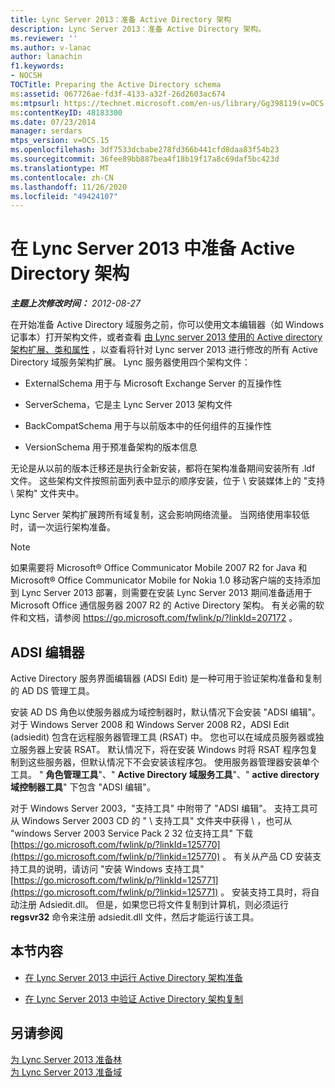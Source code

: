 ```yaml
---
title: Lync Server 2013：准备 Active Directory 架构
description: Lync Server 2013：准备 Active Directory 架构。
ms.reviewer: ''
ms.author: v-lanac
author: lanachin
f1.keywords:
- NOCSH
TOCTitle: Preparing the Active Directory schema
ms:assetid: 067726ae-fd3f-4133-a32f-26d2603ac674
ms:mtpsurl: https://technet.microsoft.com/en-us/library/Gg398119(v=OCS.15)
ms:contentKeyID: 48183300
ms.date: 07/23/2014
manager: serdars
mtps_version: v=OCS.15
ms.openlocfilehash: 3df7533dcbabe278fd366b441cfd8daa83f54b23
ms.sourcegitcommit: 36fee89bb887bea4f18b19f17a8c69daf5bc423d
ms.translationtype: MT
ms.contentlocale: zh-CN
ms.lasthandoff: 11/26/2020
ms.locfileid: "49424107"
---
```

# <a name="preparing-the-active-directory-schema-in-lync-server-2013"></a>在 Lync Server 2013 中准备 Active Directory 架构

<div data-xmlns="http://www.w3.org/1999/xhtml">

<div class="topic" data-xmlns="http://www.w3.org/1999/xhtml" data-msxsl="urn:schemas-microsoft-com:xslt" data-cs="https://msdn.microsoft.com/">

<div data-asp="https://msdn2.microsoft.com/asp">



</div>

<div id="mainSection">

<div id="mainBody">

<span> </span>

_**主题上次修改时间：** 2012-08-27_

在开始准备 Active Directory 域服务之前，你可以使用文本编辑器（如 Windows 记事本）打开架构文件，或者查看 [由 Lync server 2013 使用的 Active directory 架构扩展、类和属性](lync-server-2013-active-directory-schema-extensions-classes-and-attributes-used-by-lync-server.md) ，以查看将针对 Lync server 2013 进行修改的所有 Active Directory 域服务架构扩展。 Lync 服务器使用四个架构文件：

  - ExternalSchema 用于与 Microsoft Exchange Server 的互操作性

  - ServerSchema，它是主 Lync Server 2013 架构文件

  - BackCompatSchema 用于与以前版本中的任何组件的互操作性

  - VersionSchema 用于预准备架构的版本信息

无论是从以前的版本迁移还是执行全新安装，都将在架构准备期间安装所有 .ldf 文件。 这些架构文件按照前面列表中显示的顺序安装，位于 \\ 安装媒体上的 "支持 \\ 架构" 文件夹中。

Lync Server 架构扩展跨所有域复制，这会影响网络流量。 当网络使用率较低时，请一次运行架构准备。

<div>


> [!NOTE]  
> 如果需要将 Microsoft® Office Communicator Mobile 2007 R2 for Java 和 Microsoft® Office Communicator Mobile for Nokia 1.0 移动客户端的支持添加到 Lync Server 2013 部署，则需要在安装 Lync Server 2013 期间准备适用于 Microsoft Office 通信服务器 2007 R2 的 Active Directory 架构。 有关必需的软件和文档，请参阅 <A href="https://go.microsoft.com/fwlink/p/?linkid=207172">https://go.microsoft.com/fwlink/p/?linkId=207172</A> 。



</div>

<div>

## <a name="adsi-edit"></a>ADSI 编辑器

Active Directory 服务界面编辑器 (ADSI Edit) 是一种可用于验证架构准备和复制的 AD DS 管理工具。

安装 AD DS 角色以使服务器成为域控制器时，默认情况下会安装 "ADSI 编辑"。 对于 Windows Server 2008 和 Windows Server 2008 R2，ADSI Edit (adsiedit) 包含在远程服务器管理工具 (RSAT) 中。 您也可以在域成员服务器或独立服务器上安装 RSAT。 默认情况下，将在安装 Windows 时将 RSAT 程序包复制到这些服务器，但默认情况下不会安装该程序包。 使用服务器管理器安装单个工具。 " **角色管理工具**"、" **Active Directory 域服务工具**"、" **active directory 域控制器工具**" 下包含 "ADSI 编辑"。

对于 Windows Server 2003，"支持工具" 中附带了 "ADSI 编辑"。 支持工具可从 Windows Server 2003 CD 的 " \\ 支持工具" 文件夹中获得 \\ ，也可从 "windows Server 2003 Service Pack 2 32 位支持工具" 下载 [https://go.microsoft.com/fwlink/p/?linkId=125770](https://go.microsoft.com/fwlink/p/?linkid=125770) 。 有关从产品 CD 安装支持工具的说明，请访问 "安装 Windows 支持工具" [https://go.microsoft.com/fwlink/p/?linkId=125771](https://go.microsoft.com/fwlink/p/?linkid=125771) 。 安装支持工具时，将自动注册 Adsiedit.dll。 但是，如果您已将文件复制到计算机，则必须运行 **regsvr32** 命令来注册 adsiedit.dll 文件，然后才能运行该工具。

</div>

<div>

## <a name="in-this-section"></a>本节内容

  - [在 Lync Server 2013 中运行 Active Directory 架构准备](lync-server-2013-running-schema-preparation.md)

  - [在 Lync Server 2013 中验证 Active Directory 架构复制](lync-server-2013-verifying-schema-replication.md)

</div>

<div>

## <a name="see-also"></a>另请参阅


[为 Lync Server 2013 准备林](lync-server-2013-preparing-the-forest.md)  
[为 Lync Server 2013 准备域](lync-server-2013-preparing-domains.md)  
  

</div>

</div>

<span> </span>

</div>

</div>

</div>

